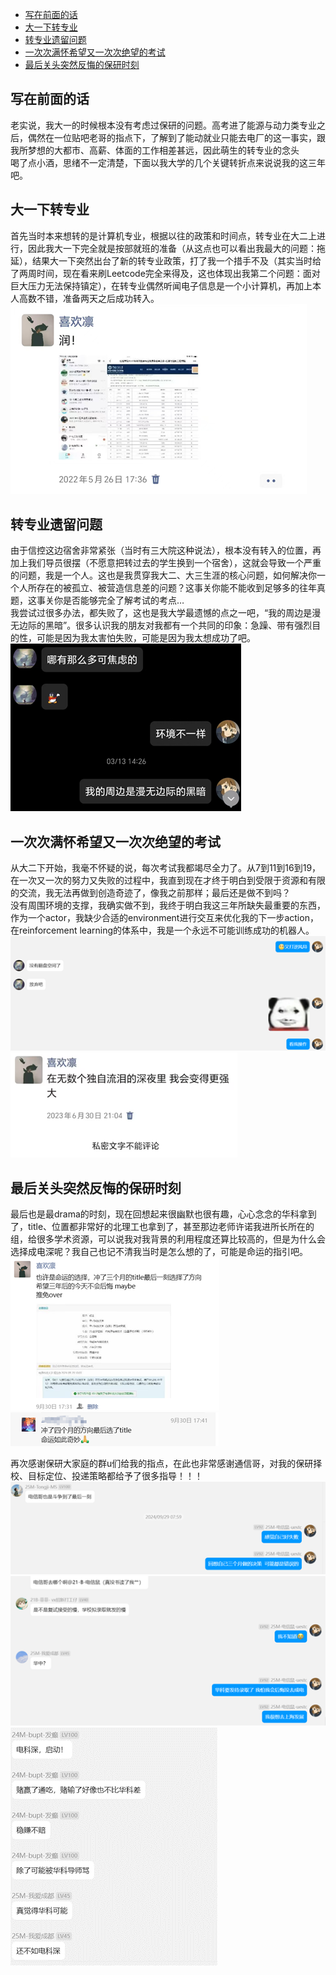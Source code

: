 - [写在前面的话](#写在前面的话)
- [大一下转专业](#大一下转专业)
- [转专业遗留问题](#转专业遗留问题)
- [一次次满怀希望又一次次绝望的考试](#一次次满怀希望又一次次绝望的考试)
- [最后关头突然反悔的保研时刻](#最后关头突然反悔的保研时刻)

## 写在前面的话
老实说，我大一的时候根本没有考虑过保研的问题。高考进了能源与动力类专业之后，偶然在一位贴吧老哥的指点下，了解到了能动就业只能去电厂的这一事实，跟我所梦想的大都市、高薪、体面的工作相差甚远，因此萌生的转专业的念头  
喝了点小酒，思绪不一定清楚，下面以我大学的几个关键转折点来说说我的这三年吧。

## 大一下转专业
首先当时本来想转的是计算机专业，根据以往的政策和时间点，转专业在大二上进行，因此我大一下完全就是按部就班的准备（从这点也可以看出我最大的问题：拖延），结果大一下突然出台了新的转专业政策，打了我一个措手不及（其实当时给了两周时间，现在看来刷Leetcode完全来得及，这也体现出我第二个问题：面对巨大压力无法保持镇定），在转专业偶然听闻电子信息是一个小计算机，再加上本人高数不错，准备两天之后成功转入。  
![转专业](./pic/转专业.png)

## 转专业遗留问题
由于信控这边宿舍非常紧张（当时有三大院这种说法），根本没有转入的位置，再加上我们导员很摆（不愿意把转过去的学生换到一个宿舍），这就会导致一个严重的问题，我是一个人。这也是我贯穿我大二、大三生涯的核心问题，如何解决你一个人所存在的被孤立、被营造信息差的问题？这事关你能不能收到足够多的往年真题，这事关你是否能够完全了解考试的考点…  
我尝试过很多办法，都失败了，这也是我大学最遗憾的点之一吧，“我的周边是漫无边际的黑暗”。很多认识我的朋友对我都有一个共同的印象：急躁、带有强烈目的性，可能是因为我太害怕失败，可能是因为我太想成功了吧。  
![转专业](./pic/我的周边是漫无边际的黑暗.png)


## 一次次满怀希望又一次次绝望的考试
从大二下开始，我毫不怀疑的说，每次考试我都竭尽全力了。从7到11到16到19，在一次又一次的努力又失败的过程中，我直到现在才终于明白到受限于资源和有限的交流，我无法再做到创造奇迹了，像我之前那样；最后还是做不到吗？  
没有周围环境的支撑，我确实做不到，我终于明白我这三年所缺失最重要的东西，作为一个actor，我缺少合适的environment进行交互来优化我的下一步action，在reinforcement learning的体系中，我是一个永远不可能训练成功的机器人。  
![转专业](./pic/喜欢说大话.png)  
![转专业](./pic/一次次失败中逐渐坚强.png)  


## 最后关头突然反悔的保研时刻
最后也是最drama的时刻，现在回想起来很幽默也很有趣，心心念念的华科拿到了，title、位置都非常好的北理工也拿到了，甚至那边老师许诺我进所长所在的组，给很多学术资源，可以说我对我背景的利用程度还算比较高的，但是为什么会选择成电深呢？我自己也记不清我当时是怎么想的了，可能是命运的指引吧。  
![转专业](./pic/也许是命运的抉择1.png)    
![转专业](./pic/也许是命运的抉择2.png)    

再次感谢保研大家庭的群u们给我的指点，在此也非常感谢通信哥，对我的保研择校、目标定位、投递策略都给予了很多指导！！！
![转专业](./pic/929当天来自朋友们的建议1.png)     
![转专业](./pic/929当天来自朋友的建议2.png)     
![转专业](./pic/929当天来自朋友的建议3.png)   



